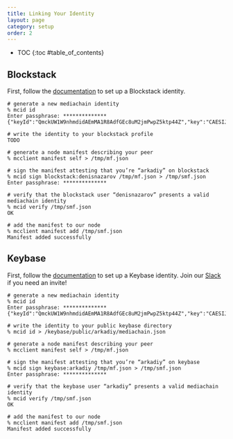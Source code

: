 ```yaml
---
title: Linking Your Identity
layout: page
category: setup
order: 2
---
```


* TOC
{:toc #table_of_contents}

## Blockstack
First, follow the [documentation](https://blockstack.org/docs) to set up a Blockstack identity.
```
# generate a new mediachain identity
% mcid id
Enter passphrase: **************
{"keyId":"QmckUW1W9nhmdidAEmMA1R8AdfGEc8uM2jmPwpZ5ktp44Z","key":"CAESIJXCFQpzGJayioeElDxGHRRM++9UQ/h/X6a8DTtD1PEE"}

# write the identity to your blockstack profile
TODO

# generate a node manifest describing your peer
% mcclient manifest self > /tmp/mf.json

# sign the manifest attesting that you’re “arkadiy” on blockstack
% mcid sign blockstack:denisnazarov /tmp/mf.json > /tmp/smf.json
Enter passphrase: **************

# verify that the blockstack user “denisnazarov” presents a valid mediachain identity
% mcid verify /tmp/smf.json
OK

# add the manifest to our node
% mcclient manifest add /tmp/smf.json
Manifest added successfully
```

## Keybase
First, follow the [documentation](https://keybase.io/download) to set up a Keybase identity. 
Join our [Slack](http://slack.mediachain.io) if you need an invite!
```
# generate a new mediachain identity
% mcid id
Enter passphrase: **************
{"keyId":"QmckUW1W9nhmdidAEmMA1R8AdfGEc8uM2jmPwpZ5ktp44Z","key":"CAESIJXCFQpzGJayioeElDxGHRRM++9UQ/h/X6a8DTtD1PEE"}

# write the identity to your public keybase directory
% mcid id > /keybase/public/arkadiy/mediachain.json

# generate a node manifest describing your peer
% mcclient manifest self > /tmp/mf.json

# sign the manifest attesting that you’re “arkadiy” on keybase
% mcid sign keybase:arkadiy /tmp/mf.json > /tmp/smf.json
Enter passphrase: **************

# verify that the keybase user “arkadiy” presents a valid mediachain identity
% mcid verify /tmp/smf.json
OK

# add the manifest to our node
% mcclient manifest add /tmp/smf.json
Manifest added successfully
```
